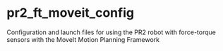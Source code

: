 pr2_ft_moveit_config
====================

Configuration and launch files for using the PR2 robot with force-torque sensors with the MoveIt Motion Planning Framework
